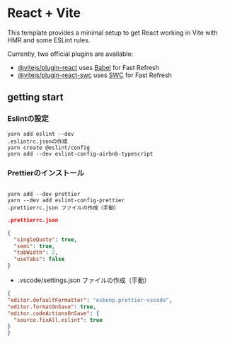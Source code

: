 # React + Vite

This template provides a minimal setup to get React working in Vite with HMR and some ESLint rules.

Currently, two official plugins are available:

- [@vitejs/plugin-react](https://github.com/vitejs/vite-plugin-react/blob/main/packages/plugin-react/README.md) uses [Babel](https://babeljs.io/) for Fast Refresh
- [@vitejs/plugin-react-swc](https://github.com/vitejs/vite-plugin-react-swc) uses [SWC](https://swc.rs/) for Fast Refresh

## getting start

### Eslintの設定

```
yarn add eslint --dev
.eslintrc.jsonの作成
yarn create @eslint/config
yarn add --dev eslint-config-airbnb-typescript
```

### Prettierのインストール

```

yarn add --dev prettier
yarn --dev add eslint-config-prettier
.prettierrc.json ファイルの作成（手動）
```

```json:.prettierrc.json
.prettierrc.json

{
  "singleQuote": true,
  "semi": true,
  "tabWidth": 2,
  "useTabs": false
}
```

- .vscode/settings.json ファイルの作成（手動）

```json:settings.json
{
"editor.defaultFormatter": "esbenp.prettier-vscode",
"editor.formatOnSave": true,
"editor.codeActionsOnSave": {
  "source.fixAll.eslint": true
}
}
```
